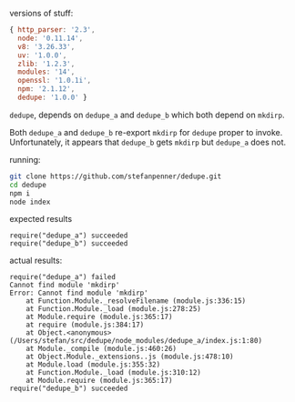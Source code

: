 versions of stuff:

```js
{ http_parser: '2.3',
  node: '0.11.14',
  v8: '3.26.33',
  uv: '1.0.0',
  zlib: '1.2.3',
  modules: '14',
  openssl: '1.0.1i',
  npm: '2.1.12',
  dedupe: '1.0.0' }
```

`dedupe`, depends on `dedupe_a` and `dedupe_b` which both depend on `mkdirp`.

Both `dedupe_a` and `dedupe_b` re-export `mkdirp` for `dedupe` proper to invoke. Unfortunately, it appears that `dedupe_b` gets `mkdirp` but `dedupe_a` does not.

running:

```sh
git clone https://github.com/stefanpenner/dedupe.git
cd dedupe
npm i
node index
```

expected results

```
require("dedupe_a") succeeded
require("dedupe_b") succeeded

```

actual results:

```
require("dedupe_a") failed
Cannot find module 'mkdirp'
Error: Cannot find module 'mkdirp'
    at Function.Module._resolveFilename (module.js:336:15)
    at Function.Module._load (module.js:278:25)
    at Module.require (module.js:365:17)
    at require (module.js:384:17)
    at Object.<anonymous> (/Users/stefan/src/dedupe/node_modules/dedupe_a/index.js:1:80)
    at Module._compile (module.js:460:26)
    at Object.Module._extensions..js (module.js:478:10)
    at Module.load (module.js:355:32)
    at Function.Module._load (module.js:310:12)
    at Module.require (module.js:365:17)
require("dedupe_b") succeeded
```
